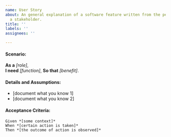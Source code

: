 ```yaml
---
name: User Story
about: An general explanation of a software feature written from the perspective of
  a stakeholder.
title: ''
labels: ''
assignees: ''

---
```


#### Scenario:
**As a** *[role]*,  
**I need** *[function]*,
**So that** *[benefit]*.
   
#### Details and Assumptions:
- [document what you know 1]
- [document what you know 2]
   
#### Acceptance Criteria:
 ```gherkin
 Given *[some context]*
 When *[certain action is taken]*
 Then *[the outcome of action is observed]*
 ```
